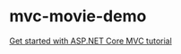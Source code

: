 # mvc-movie-demo

[Get started with ASP.NET Core MVC tutorial](https://learn.microsoft.com/en-us/aspnet/core/tutorials/first-mvc-app/start-mvc?view=aspnetcore-7.0&tabs=visual-studio-code)


